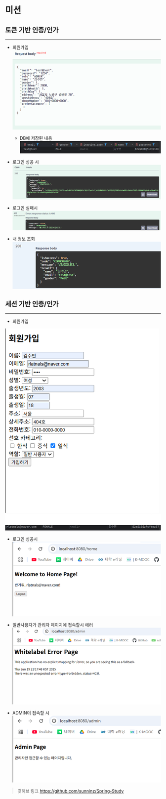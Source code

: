 # 미션

## 토큰 기반 인증/인가

---

- 회원가입
![img1.png](img1.png)
  - DB에 저장된 내용
![img2.png](img2.png)

- 로그인 성공 시
![img3.png](img3.png)
- 로그인 실패시
![img4.png](img4.png)

- 내 정보 조회
![img5.png](img5.png)


## 세션 기반 인증/인가

---
- 회원가입

![img6.png](img6.png)
![img7.png](img7.png)

- 로그인 성공시
![img9.png](img9.png)

- 일반사용자가 관리자 페이지에 접속할시 에러
![img10.png](img10.png)

- ADMIN이 접속할 시 
![img8.png](img8.png)

>깃허브 링크
> https://github.com/sunninz/Spring-Study